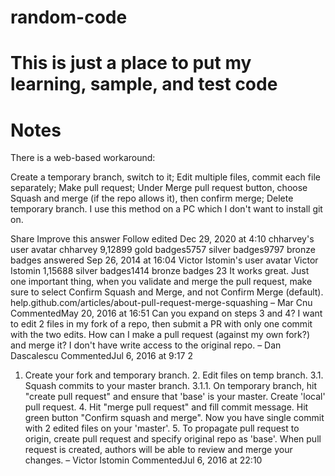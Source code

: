 # random-code
# This is just a place to put my learning, sample, and test code
# Notes

There is a web-based workaround:

Create a temporary branch, switch to it;
Edit multiple files, commit each file separately;
Make pull request;
Under Merge pull request button, choose Squash and merge (if the repo allows it), then confirm merge;
Delete temporary branch.
I use this method on a PC which I don't want to install git on.

Share
Improve this answer
Follow
edited Dec 29, 2020 at 4:10
chharvey's user avatar
chharvey
9,12899 gold badges5757 silver badges9797 bronze badges
answered Sep 26, 2014 at 16:04
Victor Istomin's user avatar
Victor Istomin
1,15688 silver badges1414 bronze badges
23
It works great. Just one important thing, when you validate and merge the pull request, make sure to select Confirm Squash and Merge, and not Confirm Merge (default). help.github.com/articles/about-pull-request-merge-squashing – 
Mar Cnu
 CommentedMay 20, 2016 at 16:51
Can you expand on steps 3 and 4? I want to edit 2 files in my fork of a repo, then submit a PR with only one commit with the two edits. How can I make a pull request (against my own fork?) and merge it? I don't have write access to the original repo. – 
Dan Dascalescu
 CommentedJul 6, 2016 at 9:17
2
1. Create your fork and temporary branch. 2. Edit files on temp branch. 3.1. Squash commits to your master branch. 3.1.1. On temporary branch, hit "create pull request" and ensure that 'base' is your master. Create 'local' pull request. 4. Hit "merge pull request" and fill commit message. Hit green button "Confirm squash and merge". Now you have single commit with 2 edited files on your 'master'. 5. To propagate pull request to origin, create pull request and specify original repo as 'base'. When pull request is created, authors will be able to review and merge your changes. – 
Victor Istomin
 CommentedJul 6, 2016 at 22:10
